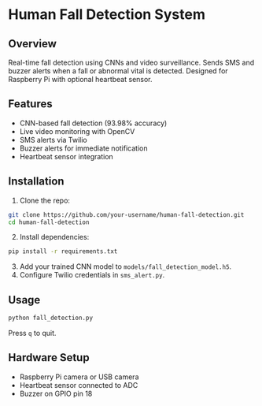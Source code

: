 # Human Fall Detection System

## Overview
Real-time fall detection using CNNs and video surveillance. Sends SMS and buzzer alerts when a fall or abnormal vital is detected. Designed for Raspberry Pi with optional heartbeat sensor.

## Features
- CNN-based fall detection (93.98% accuracy)
- Live video monitoring with OpenCV
- SMS alerts via Twilio
- Buzzer alerts for immediate notification
- Heartbeat sensor integration

## Installation
1. Clone the repo:
```bash
git clone https://github.com/your-username/human-fall-detection.git
cd human-fall-detection
```
2. Install dependencies:
```bash
pip install -r requirements.txt
```
3. Add your trained CNN model to `models/fall_detection_model.h5`.
4. Configure Twilio credentials in `sms_alert.py`.

## Usage
```bash
python fall_detection.py
```
Press `q` to quit.

## Hardware Setup
- Raspberry Pi camera or USB camera
- Heartbeat sensor connected to ADC
- Buzzer on GPIO pin 18

